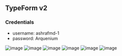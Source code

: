 ## TypeForm v2

### Credentials
- username: ashrafmd-1
- password: Arquenium


![image](https://github.com/konavivekramakrishna/Typeform/assets/101407963/789251d0-9b68-4ae8-811f-2eed05dd49ac)
![image](https://github.com/konavivekramakrishna/Typeform/assets/101407963/81b636cd-5849-4b21-94d2-061e1c7cfd00)
![image](https://github.com/konavivekramakrishna/Typeform/assets/101407963/af10c329-4dee-4516-9afe-9fd1ba013e72)
![image](https://github.com/konavivekramakrishna/Typeform/assets/101407963/cbdf4c19-8fdb-41b0-a784-8bf3a8db4ad3)
![image](https://github.com/konavivekramakrishna/Typeform/assets/101407963/e5789130-0b7f-4fd1-9f85-516b5a32dc7b)
![image](https://github.com/konavivekramakrishna/Typeform/assets/101407963/e70d0ac4-b97a-4c70-a894-b3b1342e69cb)
